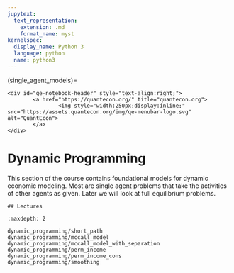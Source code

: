 ```yaml
---
jupytext:
  text_representation:
    extension: .md
    format_name: myst
kernelspec:
  display_name: Python 3
  language: python
  name: python3
---
```


(single_agent_models)=
```{raw} html
<div id="qe-notebook-header" style="text-align:right;">
        <a href="https://quantecon.org/" title="quantecon.org">
                <img style="width:250px;display:inline;" src="https://assets.quantecon.org/img/qe-menubar-logo.svg" alt="QuantEcon">
        </a>
</div>
```

# Dynamic Programming

This section of the course contains foundational models for dynamic economic
modeling.   Most are single agent problems that take the activities of other
agents as given.  Later we will look at full equilibrium problems.

```{only} html
## Lectures
```

```{toctree}
:maxdepth: 2

dynamic_programming/short_path
dynamic_programming/mccall_model
dynamic_programming/mccall_model_with_separation
dynamic_programming/perm_income
dynamic_programming/perm_income_cons
dynamic_programming/smoothing
```

